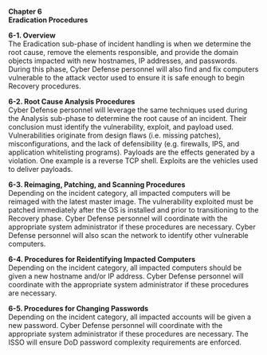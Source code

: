 **Chapter 6**  
**Eradication Procedures**  

**6-1. Overview**  
The Eradication sub-phase of incident handling is when we determine the root cause, remove the elements responsible, and provide the domain objects impacted with new hostnames, IP addresses, and passwords. During this phase, Cyber Defense personnel will also find and fix computers vulnerable to the attack vector used to ensure it is safe enough to begin Recovery procedures. 

**6-2. Root Cause Analysis Procedures**  
Cyber Defense personnel will leverage the same techniques used during the Analysis sub-phase to determine the root cause of an incident. Their conclusion must identify the vulnerability, exploit, and payload used. Vulnerabilities originate from design flaws (i.e. missing patches), misconfigurations, and the lack of defensibility (e.g. firewalls, IPS, and application whitelisting programs). Payloads are the effects generated by a violation. One example is a reverse TCP shell. Exploits are the vehicles used to deliver payloads. 

**6-3. Reimaging, Patching, and Scanning Procedures**  
Depending on the incident category, all impacted computers will be reimaged with the latest master image. The vulnerability exploited must be patched immediately after the OS is installed and prior to transitioning to the Recovery phase. Cyber Defense personnel will coordinate with the appropriate system administrator if these procedures are necessary. Cyber Defense personnel will also scan the network to identify other vulnerable computers.

**6-4. Procedures for Reidentifying Impacted Computers**  
Depending on the incident category, all impacted computers should be given a new hostname and/or IP address. Cyber Defense personnel will coordinate with the appropriate system administrator if these procedures are necessary. 

**6-5. Procedures for Changing Passwords**  
Depending on the incident category, all impacted accounts will be given a new password. Cyber Defense personnel will coordinate with the appropriate system administrator if these procedures are necessary. The ISSO will ensure DoD password complexity requirements are enforced. 
